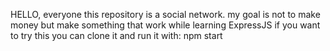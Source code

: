 HELLO, everyone this repository is a social network. my goal is not to make money but make something that work while learning ExpressJS 
if you want to try this you can clone it and run it with: npm start 